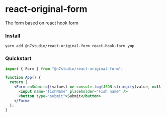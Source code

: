 # react-original-form

The form based on react hook form

### Install

    yarn add @n7studio/react-original-form react-hook-form yup

### Quickstart

```jsx
import { Form } from "@n7studio/react-original-form";

function App() {
  return (
    <Form onSubmit={(values) => console.log(JSON.stringify(value, null, 2))}>
      <input name="fishName" placeholder="Fish name" />
      <button type="submit">Submit</button>
    </Form>
  );
}
```
